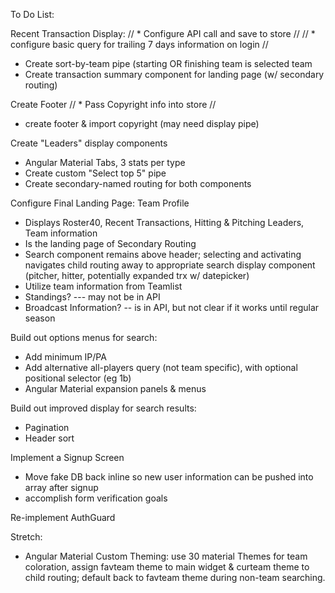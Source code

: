 To Do List:

Recent Transaction Display:
// * Configure API call and save to store //
// * configure basic query for trailing 7 days information on login //
* Create sort-by-team pipe (starting OR finishing team is selected team
* Create transaction summary component for landing page (w/ secondary routing)

Create Footer
// * Pass Copyright info into store //
* create footer & import copyright (may need display pipe)

Create "Leaders" display components
* Angular Material Tabs, 3 stats per type
* Create custom "Select top 5" pipe
* Create secondary-named routing for both components

Configure Final Landing Page: Team Profile
* Displays Roster40, Recent Transactions, Hitting & Pitching Leaders, Team information
* Is the landing page of Secondary Routing
* Search component remains above header; selecting and activating navigates child routing away to appropriate search display component (pitcher, hitter, potentially expanded trx w/ datepicker)
* Utilize team information from Teamlist
* Standings? --- may not be in API
* Broadcast Information? -- is in API, but not clear if it works until regular season

Build out options menus for search:
* Add minimum IP/PA
* Add alternative all-players query (not team specific), with optional positional selector (eg 1b)
* Angular Material expansion panels & menus

Build out improved display for search results:
* Pagination
* Header sort

Implement a Signup Screen
* Move fake DB back inline so new user information can be pushed into array after signup
* accomplish form verification goals

Re-implement AuthGuard

Stretch:

* Angular Material Custom Theming: use 30 material Themes for team coloration, assign favteam theme to main widget & curteam theme to child routing; default back to favteam theme during non-team searching.

